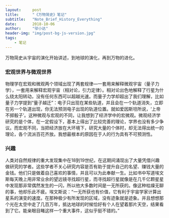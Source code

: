 ```yaml
---
layout:     post
title:      "《万物简史》笔记"
subtitle:   "Note_Brief_History_Everything"
date:       2018-10-06
author:     "邬小达"
header-img: "img/post-bg-js-version.jpg"
tags:
    - 笔记
---
```


万物简史从宇宙的演化开始讲述，到地球的演化，再到万物的进化。

### 宏观世界与微观世界

物理学在宏观和微观两个领域出现了两套规律—一套用来解释微观宇宙（量子力学），一套用来解释宏观宇宙（相对论，引力定律）。相对论出色地解释了行星为什么绕太阳转动，没有任何东西可以超越光速。而量子力学却超出了我们理解，比如量子力学提到“量子越迁”：电子只出现在某些轨道，并且会在一个轨道消失，立即在另一个轨道出现，你无法预测电子出现的轨道位置。就如爱因斯坦所说，‘上帝不掷骰子’。这种微观与宏观的不同，让我想到了经济学中的宏微观。微观经济学研究的是个体，在一定假设下，基本上得出了比较完善的理论，学界也没有多少争议。而宏观不同，当把经济放在大环境下，研究大量的个体时，却无法得出统一的理论，各个流派百花齐放。我想最根本的原因在于人的行为具有不可预测性。

### 兴趣

人类对自然规律的重大发现集中在18到19世纪，在这期间涌现出了大量凭借兴趣做研究的学者。这些学者不关心研究内容是否有助于提升自己的名望、赚钱大量的金钱。他们只是做着自己喜欢的事情，并且可以为此奉献一生。比如书中写道埃文斯每天晚上用非常业余的望远镜寻找超行星，而寻找超行星就像是在几千亿颗星星中发现那非常偶然发生的一闪，所以他大多数时间是一无所获的。像这种枯燥无聊的事，他却乐此不疲。埃文斯说：“一无所获也有价值，它有利于宇宙学家计算出星系的演变的速度。在那种极少有所发现的区域，没有迹象就是迹象。并且想想那个光在太空中走了几百万年，抵达地球的时候恰好有个人在望着那片天空，结果看到了它。能亲眼目睹这样一个重大事件，这似乎挺不错的。”
